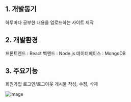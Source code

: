 ## 1. 개발동기
하루마다 공부한 내용을 업로드하는 사이트 제작

## 2. 개발환경
프론트엔드 : React
백엔드 : Node.js
데이터베이스 : MongoDB

## 3. 주요기능
회원가입
로그인/로그아웃
게시물 작성, 수정, 삭제

![image](https://github.com/user-attachments/assets/90a79888-0e05-42f9-9488-503fd76fef29)
